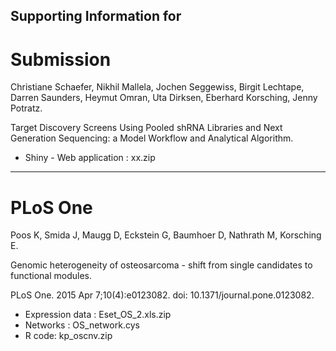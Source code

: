 Supporting Information for
--------------------------

# Submission
Christiane Schaefer, Nikhil Mallela, Jochen Seggewiss, Birgit Lechtape, Darren Saunders, Heymut Omran, Uta Dirksen, Eberhard Korsching, Jenny Potratz.

Target Discovery Screens Using Pooled shRNA Libraries and Next Generation Sequencing: a Model Workflow and Analytical Algorithm.

* Shiny - Web application : xx.zip

---

# PLoS One
Poos K, Smida J, Maugg D, Eckstein G, Baumhoer D, Nathrath M, Korsching E.

Genomic heterogeneity of osteosarcoma - shift from single candidates to functional modules.

PLoS One. 2015 Apr 7;10(4):e0123082. doi: 10.1371/journal.pone.0123082.

* Expression data : Eset_OS_2.xls.zip
* Networks : OS_network.cys
* R code: kp_oscnv.zip
